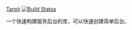 [Tarpit](https://lazor.cn) [![Build Status](https://travis-ci.org/isatiso/tarpit.svg?branch=master)](https://travis-ci.org/isatiso/tarpit)

一个快速构建服务后台的库，可以快速创建简单后台。